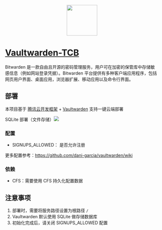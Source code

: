 <p align="center">
  <img height="100px" src="./logo.png" center />
</p>

# [Vaultwarden-TCB](https://github.com/CeeIM/Vaultwarden-TCB)

Bitwarden 是一款自由且开源的密码管理服务，用户可在加密的保管库中存储敏感信息（例如网站登录凭据）。Bitwarden 平台提供有多种客户端应用程序，包括网页用户界面、桌面应用，浏览器扩展、移动应用以及命令行界面。

## 部署

本项目基于 [腾讯云开发框架](https://github.com/Tencent/cloudbase-framework) + [Vaultwarden](https://github.com/dani-garcia/vaultwarden) 支持一键云端部署

SQLite 部署（文件存储）[![](https://main.qcloudimg.com/raw/67f5a389f1ac6f3b4d04c7256438e44f.svg)](https://console.cloud.tencent.com/tcb/env/index?action=CreateAndDeployCloudBaseProject&appUrl=https://github.com/CeeIM/Vaultwarden-TCB&branch=cfs-only)

### 配置

- SIGNUPS_ALLOWED： 是否允许注册

更多配置参考：https://github.com/dani-garcia/vaultwarden/wiki

### 依赖

- CFS：需要使用 CFS 持久化配置数据

## 注意事项

1. 部署时，需要将服务路径设置为根路径 `/`
2. Vaultwarden 默认使用 SQLite 做存储数据库
3. 初始化完成后，请关闭 SIGNUPS_ALLOWED 配置
